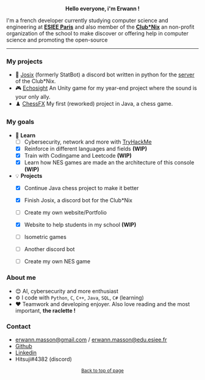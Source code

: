<!---
<div align="center">
    <img title="Me"
         alt="Picture of me"
         style="border-radius:50%"
         height="128"
         width="128"
         src="https://cdn.discordapp.com/attachments/737049189208555591/1077324433762553876/hitsuji5.jpg"/>
    </img> <br>
    <h3 align="center"> Hi there 👋 </h3>
    <h4 align="center" style="color:white">(Yeah i just copied this)</h4>
</div>

<div style="background-color:rgb(48,10,36)">
    <span style="font-weight:bold; display:inline; color:rgb(38,153,100)">
            hitsuji@laptop
    </span>
    <span style="color:rgb(225,225,225)">:</span>
    <span style="color:rgb(19,72,138)">~</span>
    <span style="color:rgb(230,230,230)">$ whoami <br>
        Erwann "Hitsuji" Masson
    </span>
</div>

--->
<br>

<p align="center" style="font-weight:bold">Hello everyone, i'm Erwann !</p>

I'm a french developer currently studying computer science and engineering at **[ESIEE Paris](https://www.esiee.fr/)** and also member of the **[Club*Nix](https://github.com/ClubNix)** an non-profit organization of the school to make discover or offering help in computer science and promoting the open-source 

---

### My projects
- 🤖 [Josix](https://github.com/clubnix/josix) (formerly StatBot) a discord bot written in python for the [server](https://discord.gg/invite/PX7ceVqQkj) of the Club\*Nix.
- 🎮 [Echosight](https://github.com/Hitsuji-M/Echosight) An Unity game for my year-end project where the sound is your only ally.
- ♟️ [ChessFX](https://github.com/Hitsuji-M/ChessFX) My first (reworked) project in Java, a chess game.


### My goals
- 📖 **Learn**
  - [ ] Cybersecurity, network and more with [TryHackMe](https://tryhackme.com/p/Hitsuji)
  - [X] Reinforce in different languages and fields **(WIP)**
  - [X] Train with Codingame and Leetcode **(WIP)**
  - [X] Learn how NES games are made an the architecture of this console **(WIP)**
- 💡 **Projects**
  - [X] Continue Java chess project to make it better
  - [X] Finish Josix, a discord bot for the Club\*Nix
  - [ ] Create my own website/Portfolio
  - [X] Website to help students in my school **(WIP)**
  - [ ] Isometric games
  - [ ] Another discord bot
  - [ ] Create my own NES game


### About me 
- 😊 AI, cybersecurity and more enthusiast
- ⚙️ I code with `Python`, `C`, `C++`, `Java`, `SQL`, `C#` (learning)
- ❤️ Teamwork and developing enjoyer. Also love reading and the most important, **the raclette !**


### Contact
- erwann.masson@gmail.com / erwann.masson@edu.esiee.fr
- [Github](https://github.com/Hitsuji-M)
- [Linkedin](https://www.linkedin.com/in/erwann-masson-bb96861a7/)
- Hitsuji#4382 (discord)

<p align="center">
    <a style="font-size:12px" href="#top">Back to top of page</a>
</p>

<!---
If you are looking this and you thik my HTML is trash, can't say you're wrong, i'm still learning it and i'm a bad designer
Have a great day and love to you ❤️

P.S. I love overwatch
---> 
